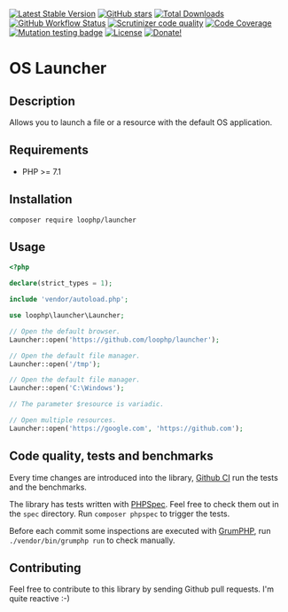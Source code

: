 [![Latest Stable Version](https://img.shields.io/packagist/v/loophp/launcher.svg?style=flat-square)](https://packagist.org/packages/loophp/launcher)
 [![GitHub stars](https://img.shields.io/github/stars/loophp/launcher.svg?style=flat-square)](https://packagist.org/packages/loophp/launcher)
 [![Total Downloads](https://img.shields.io/packagist/dt/loophp/launcher.svg?style=flat-square)](https://packagist.org/packages/loophp/launcher)
 [![GitHub Workflow Status](https://img.shields.io/github/workflow/status/loophp/launcher/Continuous%20Integration?style=flat-square)](https://github.com/loophp/launcher/actions)
 [![Scrutinizer code quality](https://img.shields.io/scrutinizer/quality/g/loophp/launcher/master.svg?style=flat-square)](https://scrutinizer-ci.com/g/loophp/launcher/?branch=master)
 [![Code Coverage](https://img.shields.io/scrutinizer/coverage/g/loophp/launcher/master.svg?style=flat-square)](https://scrutinizer-ci.com/g/loophp/launcher/?branch=master)
 [![Mutation testing badge](https://badge.stryker-mutator.io/github.com/loophp/launcher/master)](https://stryker-mutator.github.io)
 [![License](https://img.shields.io/packagist/l/loophp/launcher.svg?style=flat-square)](https://packagist.org/packages/loophp/launcher)
 [![Donate!](https://img.shields.io/badge/Donate-Paypal-brightgreen.svg?style=flat-square)](https://paypal.me/loophp)
 
# OS Launcher

## Description

Allows you to launch a file or a resource with the default OS application.

## Requirements

* PHP >= 7.1

## Installation

```composer require loophp/launcher```

## Usage

```php
<?php

declare(strict_types = 1);

include 'vendor/autoload.php';

use loophp\launcher\Launcher;

// Open the default browser.
Launcher::open('https://github.com/loophp/launcher');

// Open the default file manager.
Launcher::open('/tmp');

// Open the default file manager.
Launcher::open('C:\Windows');

// The parameter $resource is variadic.

// Open multiple resources.
Launcher::open('https://google.com', 'https://github.com');
```

## Code quality, tests and benchmarks

Every time changes are introduced into the library, [Github CI](https://github.com/loophp/launcher/actions) run the tests and the benchmarks.

The library has tests written with [PHPSpec](http://www.phpspec.net/).
Feel free to check them out in the `spec` directory. Run `composer phpspec` to trigger the tests.

Before each commit some inspections are executed with [GrumPHP](https://github.com/phpro/grumphp), run `./vendor/bin/grumphp run` to check manually.

## Contributing

Feel free to contribute to this library by sending Github pull requests. I'm quite reactive :-)
